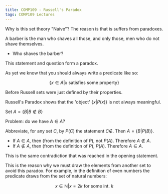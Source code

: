 ```yaml
---
title: COMP109 - Russell's Paradox
tags: COMP109 Lectures
---
```

Why is this set theory "Naive"? The reason is that is suffers from paradoxes.

A barber is the man who shaves all those, and only those, men who do not shave themselves.

* Who shaves the barber?

This statement and question form a paradox.

As yet we know that you should always write a predicate like so:

$$\{x\in A \vert  x \text{ satisfies some property}\}$$

Before Russell sets were just defined by their properties.

Russell's Paradox shows that the 'object' $\{x\vert P(x)\}$ is not always meaningful.

Set $A=\{B\vert B\notin B\}$

Problem: do we have $A\in A$?

Abbreviate, for any set $C$, by $P(C)$ the statement $C\notin$. Then $A=\{B\vert P(B)\}$. 

* If $A\in A$, then (from the definition of $P$), not $P(A)$. Therefore $A\notin A$.
*  If $A\notin A$, then (from the definition of $P$), $P(A)$. Therefore $A\in A$.

This is the same contradiction that was reached in the opening statement.

This is the reason why we must draw the elements from another set to avoid this paradox. For example, in the definition of even numbers the predicate draws from the set of natural numbers:

$$x\in \mathbb{N} \vert  x=2k\ \text{for some int. $k$}$$
